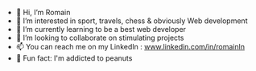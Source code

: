 - 👋 Hi, I’m Romain
- 👀 I’m interested in sport, travels, chess & obviously Web development
- 🌱 I’m currently learning to be a best web developer
- 🚀 I’m looking to collaborate on stimulating projects
- 📫 You can reach me on my LinkedIn : www.linkedin.com/in/romainln
- 🥜 Fun fact: I'm addicted to peanuts

<!---
McKouign/McKouign is a ✨ special ✨ repository because its `README.md` (this file) appears on your GitHub profile.
You can click the Preview link to take a look at your changes.
--->
